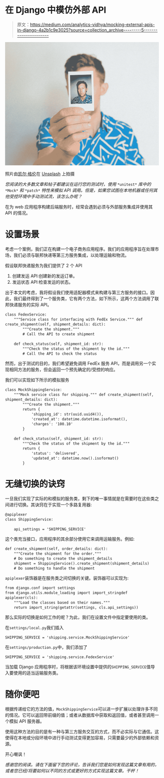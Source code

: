 # 在 Django 中模仿外部 API

> 原文：<https://medium.com/analytics-vidhya/mocking-external-apis-in-django-4a2b1c9e3025?source=collection_archive---------5----------------------->

![](img/d550e5580745b70202a919fac7a22178.png)

照片由[凯尔·格伦](https://unsplash.com/@kylejglenn?utm_source=unsplash&utm_medium=referral&utm_content=creditCopyText)在 [Unsplash](https://unsplash.com/s/photos/does-not-exist?utm_source=unsplash&utm_medium=referral&utm_content=creditCopyText) 上拍摄

*您阅读的大多数文章和帖子都建议在运行您的测试时，使用* `*unitest*` *库中的* `*Mock*` *和* `*patch*` *特性来模拟 API 调用。但是，如果您试图在本地机器或任何其他受控环境中手动测试流，该怎么办呢？*

在为 web 应用程序构建后端服务时，经常会遇到必须与外部服务集成并使用其 API 的情况。

# 设置场景

考虑一个案例，我们正在构建一个电子商务应用程序。我们的应用程序旨在处理市场，我们必须与联邦快递等第三方服务集成，以处理运输和物流。

假设联邦快递服务为我们提供了 2 个 API

1.  创建发运 API:创建新的发运订单。
2.  发运状态 API:检查发运的状态。

出于本文的考虑，我将假设我们使用适配器模式来构建与第三方服务的接口。因此，我们最终得到了一个服务类，它有两个方法，如下所示，这两个方法调用了联邦快递服务的实际 API。

```
class FedexService:
    """Service class for interfacing with FedEx Service.""" def create_shipment(self, shipment_details: dict):
        """Create the shipment."""
        # Call the API to create shipment

    def check_status(self, shipment_id: str):
        """Check the status of the shipment by the id."""
        # Call the API to check the status
```

然而，出于测试的目的，我们希望避免调用 FedEx 服务 API，而是调用另一个实现相同方法的服务，但会返回一个预先确定的/受控的响应。

我们可以实现如下所示的模拟服务

```
class MockShippingService:
    """Mock service class for shipping.""" def create_shipment(self, shipment_details: dict):
        """Create the shipment."""
        return {
            'shipping_id': str(uuid.uuid4()),
            'created_at': datetime.datetime.isoformat(),
            'charges': '100.10'
        }

    def check_status(self, shipment_id: str):
        """Check the status of the shipment by the id."""
        return {
            'status': 'delivered',
            'updated_at': datetime.now().isoformat()
        }
```

# 无缝切换的诀窍

一旦我们实现了实际的和模拟的服务类，剩下的唯一事情就是在需要时在这些类之间进行切换。其诀窍在于实现一个多路复用器:

```
@apiplexer
class ShippingService:

    api_settings = 'SHIPPING_SERVICE'
```

这个类充当接口，应用程序的其余部分使用它来调用运输服务。例如:

```
def create_shipment(self, order_details: dict):
    """Create the shipment for the order."""
    # Do something to create the shipment_details
    shipment = ShippingService().create_shipment(shipment_details)
    # Do something to handle the shipment
```

`apiplexer`装饰器是在服务类之间切换的关键。装饰器可以实现为:

```
from django.conf import settings
from django.utils.module_loading import import_stringdef apiplexer(cls):
    """Load the classes based on their names."""
    return import_string(getattr(settings, cls.api_settings))
```

那么实际的切换是如何工作的呢？为此，我们在设置文件中指定要使用的类。

在`settings/local.py`我们插入

```
SHIPPING_SERVICE = 'shipping.service.MockShippingService'
```

在`settings/production.py`中，我们添加了

```
SHIPPING_SERVICE = 'shipping.service.FedexService'
```

当加载 Django 应用程序时，将根据该环境设置中提供的`SHIPPING_SERVICE`值导入要使用的适当运输服务类。

# 随你便吧

根据传递给它的方法的值，`MockShippingService`可以进一步扩展以处理许多不同的情况。它可以返回带前缀的值；或者从数据库中获取和返回值，或者甚至调用一个模拟 API 服务器。

使用这种方法的目的是有一种与第三方服务交互的方式，而不必实际与它通信。这使得在本地或分段环境中进行手动测试变得更加容易，只需要最少的外部依赖和资源。

开心嘲讽！

*感谢您的阅读。请在下面留下您的评论，告诉我们您是如何发现这篇文章有用的，或者您已经/将要如何以不同的方式或更好的方式实现这篇文章。干杯！*
